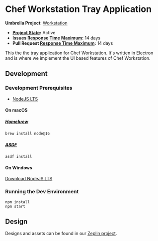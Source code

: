 # Chef Workstation Tray Application

**Umbrella Project**: [Workstation](https://github.com/chef/chef-oss-practices/blob/main/projects/chef-workstation.md)

* **[Project State](https://github.com/chef/chef-oss-practices/blob/main/repo-management/repo-states.md):** Active
* **Issues [Response Time Maximum](https://github.com/chef/chef-oss-practices/blob/main/repo-management/repo-states.md):** 14 days
* **Pull Request [Response Time Maximum](https://github.com/chef/chef-oss-practices/blob/main/repo-management/repo-states.md):** 14 days

This the the tray application for Chef Workstation. It's written in Electron and is where we implement the UI based features of Chef Workstation.

## Development

### Development Prerequisites

* [NodeJS LTS](https://nodejs.org/)

#### On macOS

##### [Homebrew](https://brew.sh)

```shell
brew install node@16
```

##### [ASDF](https://github.com/asdf-vm/asdf)

```shell
asdf install
```

#### On Windows

[Download NodeJS LTS](https://nodejs.org/en/download/)

### Running the Dev Environment

```shell
npm install
npm start
```

## Design

Designs and assets can be found in our [Zeplin project](https://zpl.io/Vqwx37m).
